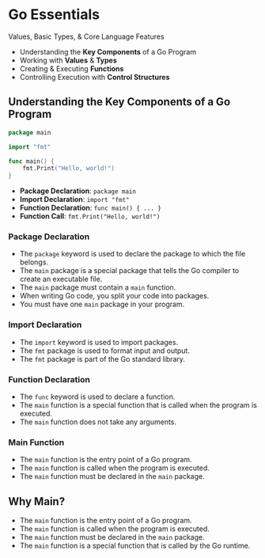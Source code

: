 # Go Essentials

Values, Basic Types, & Core Language Features

- Understanding the **Key Components** of a Go Program
- Working with **Values** & **Types**
- Creating & Executing **Functions**
- Controlling Execution with **Control Structures**

## Understanding the Key Components of a Go Program

```go
package main

import "fmt"

func main() {
	fmt.Print("Hello, world!")
}
```

- **Package Declaration**: `package main`
- **Import Declaration**: `import "fmt"`
- **Function Declaration**: `func main() { ... }`
- **Function Call**: `fmt.Print("Hello, world!")`

### Package Declaration

- The `package` keyword is used to declare the package to which the file belongs.
- The `main` package is a special package that tells the Go compiler to create an executable file.
- The `main` package must contain a `main` function.
- When writing Go code, you split your code into packages.
- You must have one `main` package in your program.

### Import Declaration

- The `import` keyword is used to import packages.
- The `fmt` package is used to format input and output.
- The `fmt` package is part of the Go standard library.

### Function Declaration

- The `func` keyword is used to declare a function.
- The `main` function is a special function that is called when the program is executed.
- The `main` function does not take any arguments.

### Main Function

- The `main` function is the entry point of a Go program.
- The `main` function is called when the program is executed.
- The `main` function must be declared in the `main` package.

## Why Main?

- The `main` function is the entry point of a Go program.
- The `main` function is called when the program is executed.
- The `main` function must be declared in the `main` package.
- The `main` function is a special function that is called by the Go runtime.
